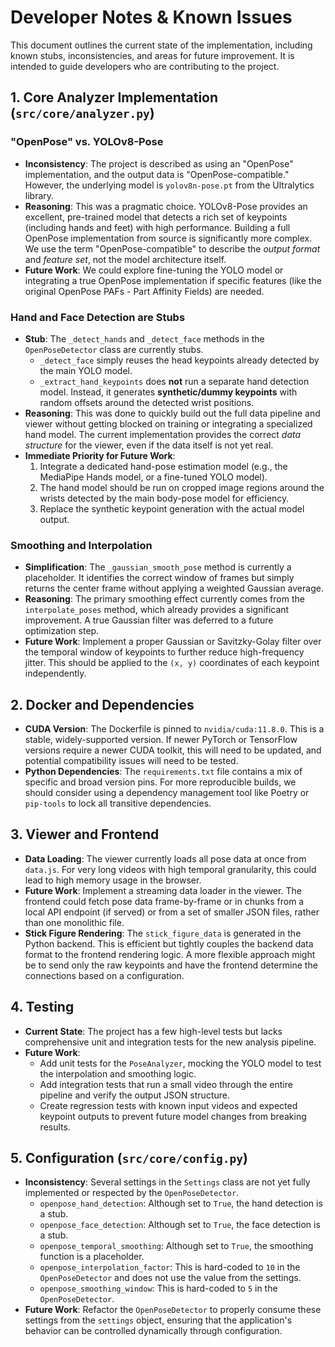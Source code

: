 # Developer Notes & Known Issues

This document outlines the current state of the implementation, including known stubs, inconsistencies, and areas for future improvement. It is intended to guide developers who are contributing to the project.

## 1. Core Analyzer Implementation (`src/core/analyzer.py`)

### "OpenPose" vs. YOLOv8-Pose

-   **Inconsistency**: The project is described as using an "OpenPose" implementation, and the output data is "OpenPose-compatible." However, the underlying model is `yolov8n-pose.pt` from the Ultralytics library.
-   **Reasoning**: This was a pragmatic choice. YOLOv8-Pose provides an excellent, pre-trained model that detects a rich set of keypoints (including hands and feet) with high performance. Building a full OpenPose implementation from source is significantly more complex. We use the term "OpenPose-compatible" to describe the *output format* and *feature set*, not the model architecture itself.
-   **Future Work**: We could explore fine-tuning the YOLO model or integrating a true OpenPose implementation if specific features (like the original OpenPose PAFs - Part Affinity Fields) are needed.

### Hand and Face Detection are Stubs

-   **Stub**: The `_detect_hands` and `_detect_face` methods in the `OpenPoseDetector` class are currently stubs.
    -   `_detect_face` simply reuses the head keypoints already detected by the main YOLO model.
    -   `_extract_hand_keypoints` does **not** run a separate hand detection model. Instead, it generates **synthetic/dummy keypoints** with random offsets around the detected wrist positions.
-   **Reasoning**: This was done to quickly build out the full data pipeline and viewer without getting blocked on training or integrating a specialized hand model. The current implementation provides the correct *data structure* for the viewer, even if the data itself is not yet real.
-   **Immediate Priority for Future Work**:
    1.  Integrate a dedicated hand-pose estimation model (e.g., the MediaPipe Hands model, or a fine-tuned YOLO model).
    2.  The hand model should be run on cropped image regions around the wrists detected by the main body-pose model for efficiency.
    3.  Replace the synthetic keypoint generation with the actual model output.

### Smoothing and Interpolation

-   **Simplification**: The `_gaussian_smooth_pose` method is currently a placeholder. It identifies the correct window of frames but simply returns the center frame without applying a weighted Gaussian average.
-   **Reasoning**: The primary smoothing effect currently comes from the `interpolate_poses` method, which already provides a significant improvement. A true Gaussian filter was deferred to a future optimization step.
-   **Future Work**: Implement a proper Gaussian or Savitzky-Golay filter over the temporal window of keypoints to further reduce high-frequency jitter. This should be applied to the `(x, y)` coordinates of each keypoint independently.

## 2. Docker and Dependencies

-   **CUDA Version**: The Dockerfile is pinned to `nvidia/cuda:11.8.0`. This is a stable, widely-supported version. If newer PyTorch or TensorFlow versions require a newer CUDA toolkit, this will need to be updated, and potential compatibility issues will need to be tested.
-   **Python Dependencies**: The `requirements.txt` file contains a mix of specific and broad version pins. For more reproducible builds, we should consider using a dependency management tool like Poetry or `pip-tools` to lock all transitive dependencies.

## 3. Viewer and Frontend

-   **Data Loading**: The viewer currently loads all pose data at once from `data.js`. For very long videos with high temporal granularity, this could lead to high memory usage in the browser.
-   **Future Work**: Implement a streaming data loader in the viewer. The frontend could fetch pose data frame-by-frame or in chunks from a local API endpoint (if served) or from a set of smaller JSON files, rather than one monolithic file.
-   **Stick Figure Rendering**: The `stick_figure_data` is generated in the Python backend. This is efficient but tightly couples the backend data format to the frontend rendering logic. A more flexible approach might be to send only the raw keypoints and have the frontend determine the connections based on a configuration.

## 4. Testing

-   **Current State**: The project has a few high-level tests but lacks comprehensive unit and integration tests for the new analysis pipeline.
-   **Future Work**:
    -   Add unit tests for the `PoseAnalyzer`, mocking the YOLO model to test the interpolation and smoothing logic.
    -   Add integration tests that run a small video through the entire pipeline and verify the output JSON structure.
    -   Create regression tests with known input videos and expected keypoint outputs to prevent future model changes from breaking results.

## 5. Configuration (`src/core/config.py`)

-   **Inconsistency**: Several settings in the `Settings` class are not yet fully implemented or respected by the `OpenPoseDetector`.
    -   `openpose_hand_detection`: Although set to `True`, the hand detection is a stub.
    -   `openpose_face_detection`: Although set to `True`, the face detection is a stub.
    -   `openpose_temporal_smoothing`: Although set to `True`, the smoothing function is a placeholder.
    -   `openpose_interpolation_factor`: This is hard-coded to `10` in the `OpenPoseDetector` and does not use the value from the settings.
    -   `openpose_smoothing_window`: This is hard-coded to `5` in the `OpenPoseDetector`.
-   **Future Work**: Refactor the `OpenPoseDetector` to properly consume these settings from the `settings` object, ensuring that the application's behavior can be controlled dynamically through configuration.